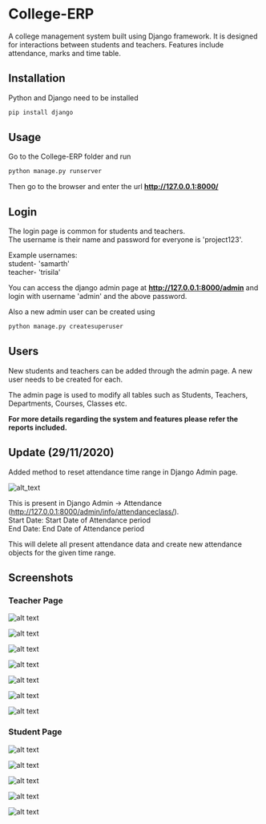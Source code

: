 # College-ERP
A college management system built using Django framework. It is designed for interactions between students and teachers. Features include attendance, marks and time table.

## Installation

Python and Django need to be installed

```bash
pip install django
```

## Usage

Go to the College-ERP folder and run

```bash
python manage.py runserver
```

Then go to the browser and enter the url **http://127.0.0.1:8000/**


## Login

The login page is common for students and teachers.  
The username is their name and password for everyone is 'project123'.  

Example usernames:  
student- 'samarth'  
teacher- 'trisila'  

You can access the django admin page at **http://127.0.0.1:8000/admin** and login with username 'admin' and the above password.

Also a new admin user can be created using

```bash
python manage.py createsuperuser
```

## Users

New students and teachers can be added through the admin page. A new user needs to be created for each. 

The admin page is used to modify all tables such as Students, Teachers, Departments, Courses, Classes etc.

**For more details regarding the system and features please refer the reports included.**

## Update (29/11/2020)

Added method to reset attendance time range in Django Admin page.

![alt_text](https://i.imgur.com/0xOWmUZ.png)

This is present in Django Admin -> Attendance (http://127.0.0.1:8000/admin/info/attendanceclass/).  
Start Date: Start Date of Attendance period  
End Date: End Date of Attendance period

This will delete all present attendance data and create new attendance objects for the given time range. 

## Screenshots

### Teacher Page

![alt text](https://imgur.com/yhnGb3V.png)

![alt text](https://imgur.com/Y7DOUrO.png)

![alt text](https://imgur.com/yIqtBJ1.png)

![alt text](https://imgur.com/eB8gs8D.png)

![alt text](https://imgur.com/BBitol2.png)

![alt text](https://imgur.com/aPTDZ3i.png)

![alt text](https://imgur.com/2Q8IjVe.png)

### Student Page

![alt text](https://imgur.com/aCigshw.png)

![alt text](https://imgur.com/HS4jENc.png)

![alt text](https://imgur.com/ZcjSl2F.png)

![alt text](https://imgur.com/y2w1IgB.png)

![alt text](https://imgur.com/Hh9ByVN.png)
